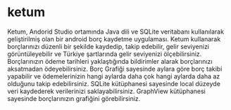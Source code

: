 # ketum
Ketum, Andorid Studio ortamında Java dili ve SQLite veritabanı kullanılarak geliştirilmiş olan bir android borç kaydetme uygulaması. Ketum kullanarak borçlarınızı düzenli bir şekilde kaydedip, takip edebilir, gelir seviyenizi görüntüleyebilir ve Türkiye şartlarında gelir seviyenizi ölçebilirsiniz.
Borçlarınızın ödeme tarihleri yaklaştığında bildirimler alarak borçlarınızı aksatmadan ödeyebilirsiniz.
Borç Grafiği sayesinde aylara göre borç takibi yapabilir ve ödemelerinizin hangi aylarda daha çok hangi aylarda daha az olduğunu takip edebilirsiniz.
SQLite kütüphanesi sayesinde local düzeyde veri kaydederek verilerinizi saklayabilirsiniz.
GraphView kütüphanesi sayesinde borçlarınızın grafiğini görebilirsiniz.

